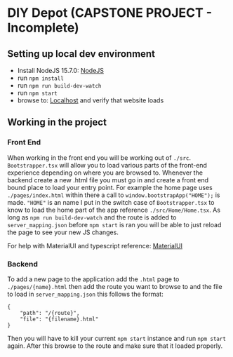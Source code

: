 # DIY Depot (CAPSTONE PROJECT - Incomplete)

## Setting up local dev environment
* Install NodeJS 15.7.0: [NodeJS](https://nodejs.org/en/)
* run `npm install`
* run `npm run build-dev-watch`
* run `npm start`
* browse to: [Localhost](http://localhost:8080) and verify that website loads

## Working in the project

### Front End

When working in the front end you will be working out of `./src`. `Bootstrapper.tsx` will allow you to load various parts of the front-end experience depending on where you are browsed to. Whenever the backend create a new .html file you must go in and create a front end bound place to load your entry point. For example the home page uses `./pages/index.html` within there a call to `window.bootstrapApp("HOME");` is made. `"HOME"` is an name I put in the switch case of `Bootstrapper.tsx` to know to load the home part of the app reference `./src/Home/Home.tsx`. As long as `npm run build-dev-watch` and the route is added to `server_mapping.json` before `npm start` is ran you will be able to just reload the page to see your new JS changes.

For help with MaterialUI and typescript reference: [MaterialUI](https://material-ui.com/guides/typescript/)

### Backend

To add a new page to the application add the `.html` page to `./pages/{name}.html` then add the route you want to browse to and the file to load in `server_mapping.json` this follows the format:
```
{
    "path": "/{route}",
    "file": "{filename}.html"
}
```

Then you will have to kill your current `npm start` instance and run `npm start` again. After this browse to the route and make sure that it loaded properly.
